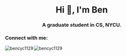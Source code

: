 <h1 align="center">Hi 👋, I'm Ben</h1>
<h3 align="center">A graduate student in CS, NYCU.</h3>

<h3 align="left">Connect with me:</h3>
<p align="left">
</p>

<p><img align="left" src="https://github-readme-stats.vercel.app/api/top-langs?username=bencyc1129&show_icons=true&locale=en&layout=compact" alt="bencyc1129" /></p>



<p><img align="center" src="https://github-readme-streak-stats.herokuapp.com/?user=bencyc1129&" alt="bencyc1129" /></p>
